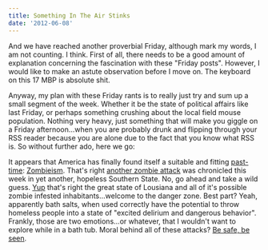 ```yaml
---
title: Something In The Air Stinks
date: '2012-06-08'
---
```


And we have reached another proverbial Friday, although mark my
words, I am not counting. I think. First of all, there needs to be a
good amount of explanation concerning the fascination with these "Friday
posts". However, I would like to make an astute observation before I move on. The
keyboard on this 17 MBP is absolute shit.

Anyway, my plan with these Friday rants is to really just try and sum up
a small segment of the week. Whether it be the state of political
affairs like last Friday, or perhaps something crushing about the local
field mouse population. Nothing very heavy, just something that will
make you giggle on a Friday afternoon...when you are probably
drunk and flipping through your RSS reader because you are alone due to
the fact that you know what RSS is. So without further ado, here we go:

It appears that America has finally found itself a suitable and fitting
[past-time][4]: [Zombieism][1]. That's right [another zombie attack][2] was
chronicled this week in yet another, hopeless Southern State. No, go
ahead and take a wild guess. [Yup][3] that's right the great state of
Lousiana and all of it's possible zombie infested inhabitants...welcome
to the danger zone. Best part? Yeah, apparently bath salts, when used
correctly have the potential to throw homeless people into a state of
"excited delirium and dangerous behavior". Frankly, those are two
emotions...or whatever, that I wouldn't want to explore while in a bath
tub. Moral behind all of these attacks? [Be safe, be seen][5].

[1]: http://www.wwl.com/Louisiana-man-accused-of-biting---a-chunk-of-the-v/13347809
[2]: http://youtu.be/4awVqRr1eCo
[3]: http://youtu.be/8vuZ8jSVNUI
[4]: #
[5]: http://www.motivationals.org/demotivational-posters/demotivational-poster-7861.jpg
